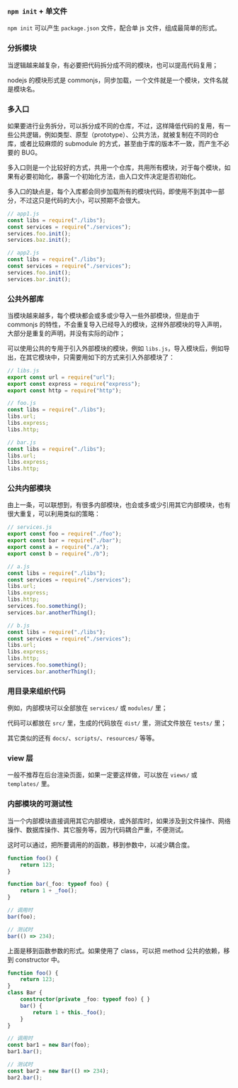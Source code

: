 ### `npm init` + 单文件

`npm init` 可以产生 `package.json` 文件，配合单 js 文件，组成最简单的形式。

### 分拆模块

当逻辑越来越复杂，有必要把代码拆分成不同的模块，也可以提高代码复用；

nodejs 的模块形式是 commonjs，同步加载，一个文件就是一个模块，文件名就是模块名。

### 多入口

如果要进行业务拆分，可以拆分成不同的仓库，不过，这样降低代码的复用，有一些公共逻辑，例如类型、原型（prototype）、公共方法，就被复制在不同的仓库，或者比较麻烦的 submodule 的方式，甚至由于库的版本不一致，而产生不必要的 BUG。

多入口则是一个比较好的方式，共用一个仓库，共用所有模块，对于每个模块，如果有必要初始化，暴露一个初始化方法，由入口文件决定是否初始化。

多入口的缺点是，每个入库都会同步加载所有的模块代码，即使用不到其中一部分，不过这只是代码的大小，可以预期不会很大。

```js
// app1.js
const libs = require("./libs");
const services = require("./services");
services.foo.init();
services.baz.init();
```

```js
// app2.js
const libs = require("./libs");
const services = require("./services");
services.foo.init();
services.bar.init();
```

### 公共外部库

当模块越来越多，每个模块都会或多或少导入一些外部模块，但是由于 commonjs 的特性，不会重复导入已经导入的模块，这样外部模块的导入声明，大部分是重复的声明，并没有实际的动作；

可以使用公共的专用于引入外部模块的模块，例如 `libs.js`，导入模块后，例如导出，在其它模块中，只需要用如下的方式来引入外部模块了：

```js
// libs.js
export const url = require("url");
export const express = require("express");
export const http = require("http");
```

```js
// foo.js
const libs = require("./libs");
libs.url;
libs.express;
libs.http;
```

```js
// bar.js
const libs = require("./libs");
libs.url;
libs.express;
libs.http;
```

### 公共内部模块

由上一条，可以联想到，有很多内部模块，也会或多或少引用其它内部模块，也有很大重复，可以利用类似的策略：

```js
// services.js
export const foo = require("./foo");
export const bar = require("./bar");
export const a = require("./a");
export const b = require("./b");
```

```js
// a.js
const libs = require("./libs");
const services = require("./services");
libs.url;
libs.express;
libs.http;
services.foo.something();
services.bar.anotherThing();
```

```js
// b.js
const libs = require("./libs");
const services = require("./services");
libs.url;
libs.express;
libs.http;
services.foo.something();
services.bar.anotherThing();
```

### 用目录来组织代码

例如，内部模块可以全部放在 `services/` 或 `modules/` 里；

代码可以都放在 `src/` 里，生成的代码放在 `dist/` 里，测试文件放在 `tests/` 里；

其它类似的还有 `docs/`、`scripts/`、`resources/` 等等。

### view 层

一般不推荐在后台渲染页面，如果一定要这样做，可以放在 `views/` 或 `templates/` 里。

### 内部模块的可测试性

当一个内部模块直接调用其它内部模块，或外部库时，如果涉及到文件操作、网络操作、数据库操作、其它服务等，因为代码耦合严重，不便测试。

这时可以通过，把所要调用的的函数，移到参数中，以减少耦合度。

```ts
function foo() {
    return 123;
}

function bar(_foo: typeof foo) {
    return 1 + _foo();
}

// 调用时
bar(foo);

// 测试时
bar(() => 234);
```

上面是移到函数参数的形式。如果使用了 class，可以把 method 公共的依赖，移到 constructor 中。

```ts
function foo() {
    return 123;
}
class Bar {
    constructor(private _foo: typeof foo) { }
    bar() {
        return 1 + this._foo();
    }
}

// 调用时
const bar1 = new Bar(foo);
bar1.bar();

// 测试时
const bar2 = new Bar(() => 234);
bar2.bar();
```
